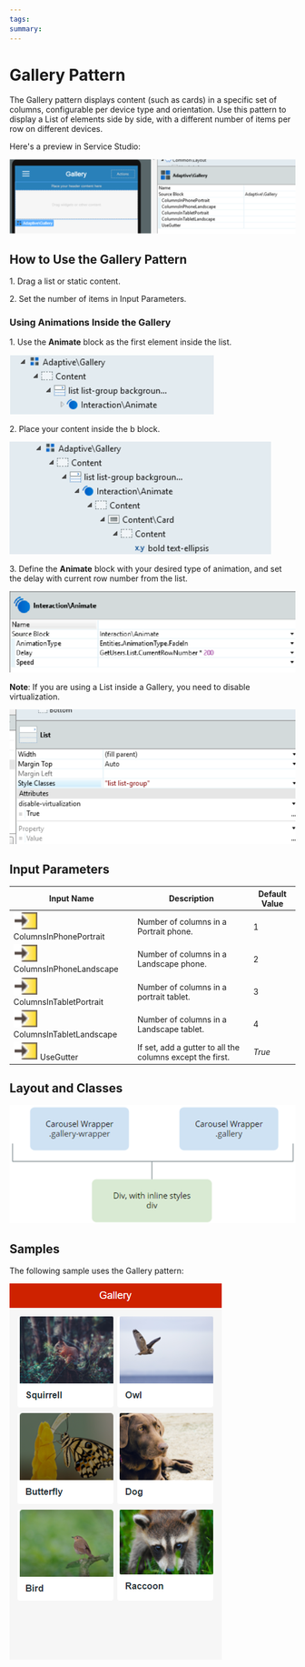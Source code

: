 ```yaml
---
tags: 
summary: 
---
```


# Gallery Pattern

The Gallery pattern
displays content (such as cards) in a specific set of columns, configurable
per device type and orientation. Use this pattern to display a List of
elements side by side, with a different number of items per row on different
devices.

Here's a preview in Service Studio:

![](images/Gallery_preview.png)

## How to Use the Gallery Pattern

1\. Drag a list or static content.

2\. Set the number of items in Input Parameters.

### Using Animations Inside the Gallery

1\. Use the **Animate** block as the first element inside the list.

![](images/Gallery_animate.png)

2\. Place your content inside the b block.

![](images/Gallery_ellipsis.png)

3\. Define the **Animate** block with your desired type of animation, and set
the delay with current row number from the list.

![](images/Gallery_interaction.png)

**Note**: If you are using a List inside a Gallery, you need to disable
virtualization.

![](images/Gallery_list.png)

## Input Parameters

**Input Name** |  **Description** |  **Default Value**  
---|---|---  
![](images/input.png) ColumnsInPhonePortrait  |  Number of columns in a Portrait phone.  |  1  
![](images/input.png) ColumnsInPhoneLandscape  |  Number of columns in a Landscape phone.  |  2  
![](images/input.png) ColumnsInTabletPortrait  |  Number of columns in a portrait tablet.  |  3  
![](images/input.png) ColumnsInTabletLandscape  |  Number of columns in a Landscape tablet.  |  4  
![](images/input.png) UseGutter  |  If set, add a gutter to all the columns except the first.  |  _True_  
  
## Layout and Classes

![](images/Gallery_Layout.png)

## Samples

The following sample uses the Gallery pattern:

![](images/Gallery-Sample-1.PNG)
